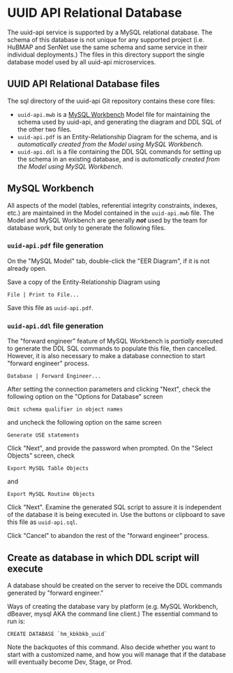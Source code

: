 # UUID API Relational Database

The uuid-api service is supported by a MySQL relational database.  The schema of
this database is not unique for any supported project (i.e. HuBMAP and SenNet use the same schema and same service in their
individual deployments.) The files in this directory support the single database model used
by all uuid-api microservices.

## UUID API Relational Database files
The sql directory of the uuid-api Git repository contains these core files:
 * `uuid-api.mwb` is a [MySQL Workbench](https://www.mysql.com/products/workbench/) Model file for maintaining the schema used by uuid-api, and generating the diagram and DDL SQL of the other two files.
 * `uuid-api.pdf` is an Entity-Relationship Diagram for the schema, and is *automatically created from the Model using MySQL Workbench*.
 * `uuid-api.ddl` is a file containing the DDL SQL commands for setting up the schema in an existing database, and is *automatically created from the Model using MySQL Workbench*.

## MySQL Workbench
All aspects of the model (tables, referential integrity constraints, indexes, etc.) are maintained in the Model contained in the `uuid-api.mwb` file.  The Model and MySQL Workbench are generally **_not_** used by the team for database work, but only to generate the following files.

### `uuid-api.pdf` file generation
On the "MySQL Model" tab, double-click the "EER Diagram", if it is not already open.

Save a copy of the Entity-Relationship Diagram using
````
File | Print to File...
````
Save this file as `uuid-api.pdf`.

### `uuid-api.ddl` file generation
The "forward engineer" feature of MySQL Workbench is *partially* executed to generate the DDL SQL commands to populate this file, then cancelled. However, it is also necessary to make a database connection to start "forward engineer" process.
````
Database | Forward Engineer...
````
After setting the connection parameters and clicking "Next", check the following option on the "Options for Database" screen
````
Omit schema qualifier in object names
````
and uncheck the following option on the same screen
````
Generate USE statements
````
Click "Next", and provide the password when prompted.  On the "Select Objects" screen, check
````
Export MySQL Table Objects
````
and
````
Export MySQL Routine Objects
````
Click "Next".  Examine the generated SQL script to assure it is independent of the database it is being executed in. Use the buttons or clipboard to save this file as `uuid-api.sql`.

Click "Cancel" to abandon the rest of the "forward engineer" process.

## Create as database in which DDL script will execute
A database should be created on the server to receive the DDL commands generated by "forward engineer."

Ways of creating the database vary by platform (e.g. MySQL Workbench, dBeaver, mysql AKA the command line client.) The essential command to run is:
````
CREATE DATABASE `hm_kbkbkb_uuid`
````
Note the backquotes of this command.  Also decide whether you want to start with a customized name, and how you will manage that if the database will eventually become Dev, Stage, or Prod.
